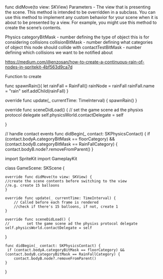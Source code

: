 func didMove(to view: SKView)
Parameters - The view that is presenting the scene.
This method is intended to be overridden in a subclass. You can use this method to implement any custom behavior for your scene when it is about to be presented by a view. For example, you might use this method to create the scene’s contents.

Physics
categoryBitMask - number defining the type of object this is for considering collisions
collisionBitMask - number defining what categories of object this node should collide with
contactTestBitMask - number defining which collisions we want to be notified about




https://medium.com/@enzosan/how-to-create-a-continuous-rain-of-nodes-in-spritekit-4bf563d9ca7d

Function to create 

func spawnRain(){
    let rainFall = RainFall()
    rainNode = rainFall
    rainFall.name = "rain"
    self.addChild(rainFall)
}


override func update(_ currentTime: TimeInterval) {
spawnRain()
}



override func sceneDidLoad() {
    //        set the game scene ad the physixs protocol delegate
    self.physicsWorld.contactDelegate = self
    
}

//    handle contact events
func didBegin(_ contact: SKPhysicsContact) {
     if (contact.bodyA.categoryBitMask == floorCategory) && (contact.bodyB.categoryBitMask == RainFallCategory) {
        contact.bodyB.node?.removeFromParent()
    }



import SpriteKit
import GameplayKit

class GameScene: SKScene {
    
    override func didMove(to view: SKView) {
    //create the scene contents before switching to the view
    //e.g. create 15 balloons
    }
    
    override func update(_ currentTime: TimeInterval) {
        // Called before each frame is rendered
        //check if there's 15 balloons, if not, create 1
    }
    
    override func sceneDidLoad() {
    //        set the game scene ad the physixs protocol delegate
    self.physicsWorld.contactDelegate = self
}
    
    func didBegin(_ contact: SKPhysicsContact) {
     if (contact.bodyA.categoryBitMask == floorCategory) && (contact.bodyB.categoryBitMask == RainFallCategory) {
        contact.bodyB.node?.removeFromParent()
    }

}
